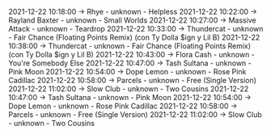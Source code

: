2021-12-22 10:18:00 -> Rhye - unknown - Helpless
2021-12-22 10:22:00 -> Rayland Baxter - unknown - Small Worlds
2021-12-22 10:27:00 -> Massive Attack - unknown - Teardrop
2021-12-22 10:33:00 -> Thundercat - unknown - Fair Chance (Floating Points Remix) (con Ty Dolla $ign y Lil B)
2021-12-22 10:38:00 -> Thundercat - unknown - Fair Chance (Floating Points Remix) (con Ty Dolla $ign y Lil B)
2021-12-22 10:43:00 -> Flora Cash - unknown - You're Somebody Else
2021-12-22 10:47:00 -> Tash Sultana - unknown - Pink Moon
2021-12-22 10:54:00 -> Dope Lemon - unknown - Rose Pink Cadillac
2021-12-22 10:58:00 -> Parcels - unknown - Free (Single Version)
2021-12-22 11:02:00 -> Slow Club - unknown - Two Cousins
2021-12-22 10:47:00 -> Tash Sultana - unknown - Pink Moon
2021-12-22 10:54:00 -> Dope Lemon - unknown - Rose Pink Cadillac
2021-12-22 10:58:00 -> Parcels - unknown - Free (Single Version)
2021-12-22 11:02:00 -> Slow Club - unknown - Two Cousins
